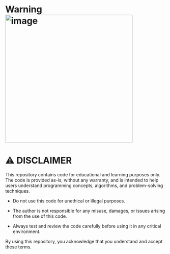 # Warning  <img width="400" alt="image" src="https://github.com/user-attachments/assets/b1941994-9af2-4e1f-bdce-fa71a6458d7c" />

# ⚠️ DISCLAIMER
This repository contains code for educational and learning purposes only. The code is provided as-is, without any warranty, and is intended to help users understand programming concepts, algorithms, and problem-solving techniques.





 - Do not use this code for unethical or illegal purposes.

 - The author is not responsible for any misuse, damages, or issues arising from the use of this code.

 - Always test and review the code carefully before using it in any critical environment.

By using this repository, you acknowledge that you understand and accept these terms.
